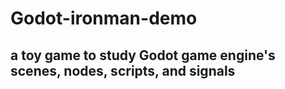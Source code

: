 # Godot-ironman-demo
## a toy game to study Godot game engine's scenes, nodes, scripts, and signals
